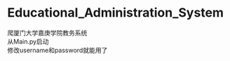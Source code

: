 # Educational_Administration_System
爬厦门大学嘉庚学院教务系统     
从Main.py启动           
修改username和password就能用了
